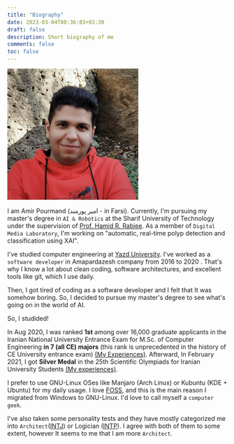 ```yaml
---
title: "Biography"
date: 2023-03-04T00:36:03+03:30
draft: false
description: Short biography of me
comments: false
toc: false
---
```


<img src="prof_pic.jpg#center" alt="Profile Image" width='300'>

I am Amir Pourmand (امیر پورمند - in Farsi). Currently, I'm pursuing my master's degree in `AI & Robotics` at the Sharif University of Technology under the supervision of [Prof. Hamid R. Rabiee](http://sharif.edu/~rabiee/). As a member of `Digital Media Laboratory`, I'm working on "automatic, real-time polyp detection and classification using XAI".

I've studied computer engineering at [Yazd University](https://yazd.ac.ir/en). I've worked as a `software developer` in Amapardazesh company from 2016 to 2020 . That's why I know a lot about clean coding, software architectures, and excellent tools like git, which I use daily. 

Then, I got tired of coding as a software developer and I felt that It was somehow boring. So, I decided to pursue my master's degree to see what's going on in the world of AI. 

So, I studided! 

In Aug 2020, I was ranked **1st** among over 16,000 graduate applicants in the Iranian National University Entrance Exam for M.Sc. of Computer Engineering **in 7 (all CE) majors** (this rank is unprecedented in the history of CE University entrance exam) [(My Experiences)](https://aprd.ir/computer-engineering-masters-exam/). Afterward, In February 2021, I got **Silver Medal** in the 25th Scientific Olympiads for Iranian University Students [(My experiences)](https://aprd.ir/olympiad-computer-engineering/).

I prefer to use GNU-Linux OSes like Manjaro (Arch Linux)  or Kubuntu (KDE + Ubuntu) for my daily usage. I love [FOSS](https://en.wikipedia.org/wiki/Free_and_open-source_software), and this is the main reason I migrated from Windows to GNU-Linux. I'd love to call myself a `computer geek`.

I've also taken some personality tests and they have mostly categorized me into `Architect`([INTJ](https://www.16personalities.com/intj-personality)) or Logician ([INTP](https://www.16personalities.com/intp-personality)). I agree with both of them to some extent, however It seems to me that I am more `Architect`.  

